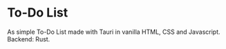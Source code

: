 # To-Do List

As simple To-Do List made with Tauri in vanilla HTML, CSS and Javascript. Backend: Rust.


